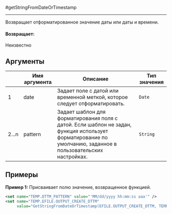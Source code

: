 #getStringFromDateOrTimestamp

---

Возвращает отформатированное значение даты или даты и времени.

#### Возвращает:

Неизвестно

## Аргументы

|  | Имя аргумента | Описание | Тип значения |
| --- | --- | --- | --- |
| 1 | date | Задает поле с датой или временной меткой, которое следует отформатировать. | `Date` |
| 2...n | pattern | Задает шаблон для форматирования поля с датой. Если шаблон не задан, функция использует форматирование по умолчанию, заданное в пользовательских настройках. | `String` |

## Примеры

**Пример 1:** Присваивает полю значение, возвращенное функцией.
```xml
<set name="TEMP.DTTM_PATTERN" value="'MM/dd/yyyy hh:mm:ss aaa'" />
<set name="TEMP.EFILE.OUTPUT_CREATE_DTTM"
     value="GetStringFromDateOrTimestamp(EFILE.OUTPUT_CREATE_DTTM, TEMP.DTTM_PATTERN)" />
```

